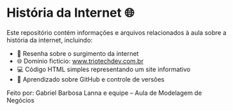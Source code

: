 # História da Internet 🌐

Este repositório contém informações e arquivos relacionados à aula sobre a história da internet, incluindo:

- 📘 Resenha sobre o surgimento da internet
- 🌐 Domínio fictício: www.triotechdev.com.br
- 💻 Código HTML simples representando um site informativo
- 🧠 Aprendizado sobre GitHub e controle de versões

Feito por: Gabriel Barbosa Lanna e equipe – Aula de Modelagem de Negócios

